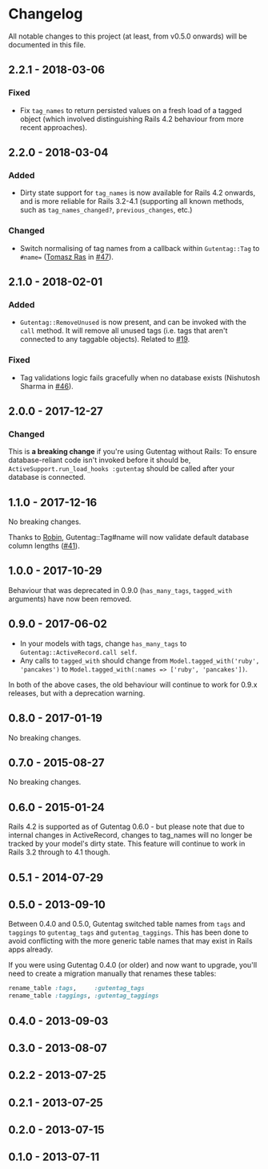 # Changelog

All notable changes to this project (at least, from v0.5.0 onwards) will be documented in this file.

## 2.2.1 - 2018-03-06

### Fixed

* Fix `tag_names` to return persisted values on a fresh load of a tagged object (which involved distinguishing Rails 4.2 behaviour from more recent approaches).

## 2.2.0 - 2018-03-04

### Added

* Dirty state support for `tag_names` is now available for Rails 4.2 onwards, and is more reliable for Rails 3.2-4.1 (supporting all known methods, such as `tag_names_changed?`, `previous_changes`, etc.)

### Changed

* Switch normalising of tag names from a callback within `Gutentag::Tag` to `#name=` ([Tomasz Ras](https://github.com/RasMachineMan) in [#47](https://github.com/pat/gutentag/pull/47)).

## 2.1.0 - 2018-02-01

### Added

* `Gutentag::RemoveUnused` is now present, and can be invoked with the `call` method. It will remove all unused tags (i.e. tags that aren't connected to any taggable objects). Related to [#19](https://github.com/pat/gutentag/issues/19).

### Fixed

* Tag validations logic fails gracefully when no database exists (Nishutosh Sharma in [#46](https://github.com/pat/gutentag/pull/46)).

## 2.0.0 - 2017-12-27

### Changed

This is **a breaking change** if you're using Gutentag without Rails: To ensure database-reliant code isn't invoked before it should be, `ActiveSupport.run_load_hooks :gutentag` should be called after your database is connected.

## 1.1.0 - 2017-12-16

No breaking changes.

Thanks to [Robin](https://github.com/rmehner), Gutentag::Tag#name will now validate default database column lengths ([#41](https://github.com/pat/gutentag/pull/41)).

## 1.0.0 - 2017-10-29

Behaviour that was deprecated in 0.9.0 (`has_many_tags`, `tagged_with` arguments) have now been removed.

## 0.9.0 - 2017-06-02

* In your models with tags, change `has_many_tags` to `Gutentag::ActiveRecord.call self`.
* Any calls to `tagged_with` should change from `Model.tagged_with('ruby', 'pancakes')` to `Model.tagged_with(:names => ['ruby', 'pancakes'])`.

In both of the above cases, the old behaviour will continue to work for 0.9.x releases, but with a deprecation warning.

## 0.8.0 - 2017-01-19

No breaking changes.

## 0.7.0 - 2015-08-27

No breaking changes.

## 0.6.0 - 2015-01-24

Rails 4.2 is supported as of Gutentag 0.6.0 - but please note that due to internal changes in ActiveRecord, changes to tag_names will no longer be tracked by your model's dirty state. This feature will continue to work in Rails 3.2 through to 4.1 though.

## 0.5.1 - 2014-07-29

## 0.5.0 - 2013-09-10

Between 0.4.0 and 0.5.0, Gutentag switched table names from `tags` and `taggings` to `gutentag_tags` and `gutentag_taggings`. This has been done to avoid conflicting with the more generic table names that may exist in Rails apps already.

If you were using Gutentag 0.4.0 (or older) and now want to upgrade, you'll need to create a migration manually that renames these tables:

```Ruby
rename_table :tags,     :gutentag_tags
rename_table :taggings, :gutentag_taggings
```

## 0.4.0 - 2013-09-03

## 0.3.0 - 2013-08-07

## 0.2.2 - 2013-07-25

## 0.2.1 - 2013-07-25

## 0.2.0 - 2013-07-15

## 0.1.0 - 2013-07-11
